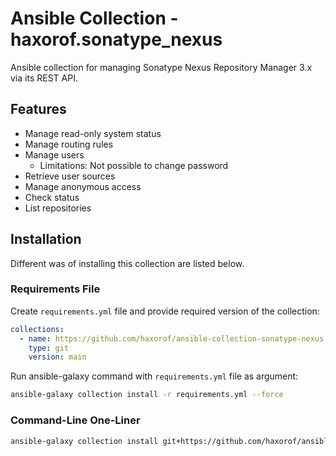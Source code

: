 # Ansible Collection - haxorof.sonatype_nexus

Ansible collection for managing Sonatype Nexus Repository Manager 3.x via its REST API.

## Features

* Manage read-only system status
* Manage routing rules
* Manage users
  * Limitations: Not possible to change password
* Retrieve user sources
* Manage anonymous access
* Check status
* List repositories

## Installation

Different was of installing this collection are listed below.

### Requirements File

Create `requirements.yml` file and provide required version of the collection:

```yaml
collections:
  - name: https://github.com/haxorof/ansible-collection-sonatype-nexus.git
    type: git
    version: main
```

Run ansible-galaxy command with `requirements.yml` file as argument:

```bash
ansible-galaxy collection install -r requirements.yml --force
```

### Command-Line One-Liner

```bash
ansible-galaxy collection install git+https://github.com/haxorof/ansible-collection-sonatype-nexus.git
```
